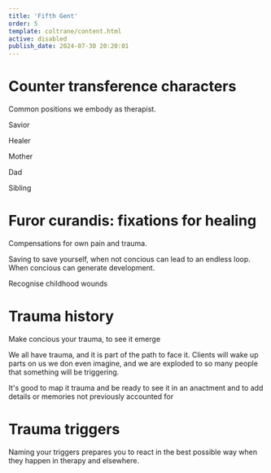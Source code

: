 ```yaml
---
title: 'Fifth Gent'
order: 5
template: coltrane/content.html
active: disabled
publish_date: 2024-07-30 20:20:01
---
```


# Counter transference characters

Common positions we embody as therapist.

Savior

Healer 

Mother

Dad

Sibling


# Furor curandis: fixations for healing

Compensations for own pain and trauma.

Saving to save yourself, when not concious can lead to an endless loop. When concious can generate development.

Recognise childhood wounds


# Trauma history

Make concious your trauma, to see it emerge

We all have trauma, and it is part of the path to face it. Clients will wake up parts on us we don even imagine, and we are exploded to so many people that something will be triggering.

It's good to map it trauma and be ready to see it in an anactment and to add details or memories not previously accounted for



# Trauma triggers

Naming your triggers prepares you to react in the best possible way when they happen in therapy and elsewhere.